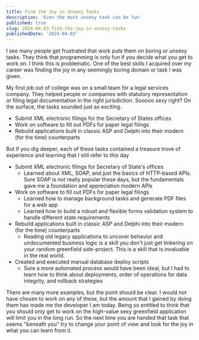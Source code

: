 ```yaml
---
title: Find the Joy in Unsexy Tasks
description: 'Even the most unsexy task can be fun'
published: true
slug: 2024-04-03-find-the-joy-in-unsexy-tasks
publishedDate: '2024-04-03'
---
```


I see many people get frustrated that work puts them on boring or unsexy tasks. They think that programming is only fun if you decide what you get to work on. I think this is problematic. One of the best skills I acquired over my career was finding the joy in any seemingly boring domain or task I was given.

My first job out of college was on a small team for a legal services company. They helped people or companies with statutory representation or filing legal documentation in the right jurisdiction. Sooooo sexy right? On the surface, the tasks sounded just as exciting.

- Submit XML electronic filings for the Secretary of States offices
- Work on software to fill out PDFs for paper legal filings
- Rebuild applications built in classic ASP and Delphi into their modern (for the time) counterparts

But if you dig deeper, each of these tasks contained a treasure trove of experience and learning that I still refer to this day

- Submit XML electronic filings for Secretary of State's offices
  - Learned about XML, SOAP, and just the basics of HTTP-based APIs. Sure SOAP is not really popular these days, but the fundamentals gave me a foundation and appreciation modern APIs
- Work on software to fill out PDFs for paper legal filings
  - Learned how to manage background tasks and generate PDF files for a web app
  - Learned how to build a robust and flexible forms validation system to handle different state requirements
- Rebuild applications built in classic ASP and Delphi into their modern (for the time) counterparts
  - Reading old legacy applications to uncover behavior and undocumented business logic is a skill you don't just get tinkering on your random greenfield side-project. This is a skill that is invaluable in the real world.
- Created and executed manual database deploy scripts
  - Sure a more automated process would have been ideal, but I had to learn how to think about deployments, order of operations for data integrity, and rollback strategies

There are many more examples, but the point should be clear. I would not have chosen to work on any of these, but the amount that I gained by doing them has made me the developer I am today. Being so entitled to think that you should only get to work on the high-value sexy greenfield application will limit you in the long run. So the next time you are handed that task that seems "beneath you" try to change your point of view and look for the joy in what you can learn from it.
